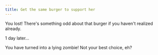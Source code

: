 ```yaml
---
title: Get the same burger to support her
---
```


You lost! There's something odd about that burger if you haven't realized already. 

1 day later...

You have turned into a lying zombie! Not your best choice, eh?